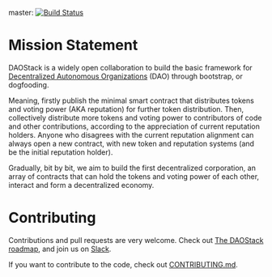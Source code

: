 master: [![Build Status](https://travis-ci.org/daostack/arc-js.svg?branch=master)](https://travis-ci.org/daostack/arc-js)

# Mission Statement

DAOStack is a widely open collaboration to build the basic framework for [Decentralized Autonomous Organizations](https://en.wikipedia.org/wiki/Decentralized_autonomous_organization) (DAO) through  bootstrap, or dogfooding.

Meaning, firstly publish the minimal smart contract that distributes tokens and voting power (AKA reputation) for further token distribution. Then, collectively distribute more tokens and voting power to contributors of code and other contributions, according to the appreciation of current reputation holders. Anyone who disagrees with the current reputation alignment can always open a new contract, with new token and reputation systems (and be the initial reputation holder). 

Gradually, bit by bit, we aim to build the first decentralized corporation, an array of contracts that can hold the tokens and voting power of each other, interact and form a decentralized economy.



# Contributing

Contributions and pull requests are very welcome. Check out [The DAOStack roadmap](docs/roadmap.md), and join us on [Slack](daostack.slack.com).

If you want to contribute to the code, check out  [CONTRIBUTING.md](CONTRIBUTING.md).
